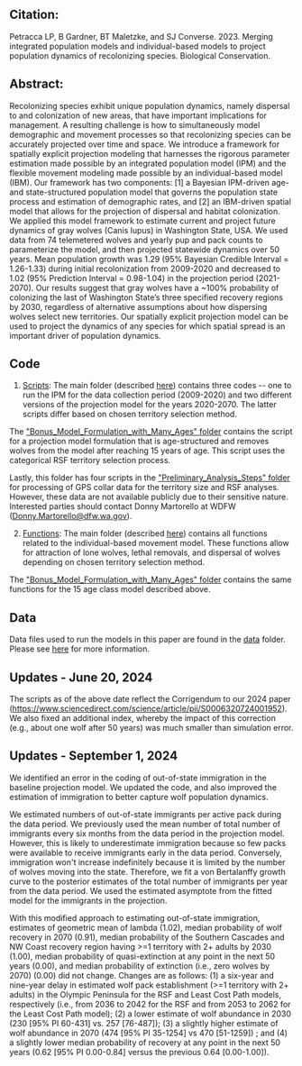 ## Citation:
Petracca LP, B Gardner, BT Maletzke, and SJ Converse. 2023. Merging integrated population models and individual-based models to project population dynamics of recolonizing species. Biological Conservation.

## Abstract:
Recolonizing species exhibit unique population dynamics, namely dispersal to and colonization of new areas, that have important implications for management. A resulting challenge is how to simultaneously model demographic and movement processes so that recolonizing species can be accurately projected over time and space. We introduce a framework for spatially explicit projection modeling that harnesses the rigorous parameter estimation made possible by an integrated population model (IPM) and the flexible movement modeling made possible by an individual-based model (IBM). Our framework has two components: [1] a Bayesian IPM-driven age- and state-structured population model that governs the population state process and estimation of demographic rates, and [2] an IBM-driven spatial model that allows for the projection of dispersal and habitat colonization. We applied this model framework to estimate current and project future dynamics of gray wolves (Canis lupus) in Washington State, USA. We used data from 74 telemetered wolves and yearly pup and pack counts to parameterize the model, and then projected statewide dynamics over 50 years. Mean population growth was 1.29 (95% Bayesian Credible Interval = 1.26-1.33) during initial recolonization from 2009-2020 and decreased to 1.02 (95% Prediction Interval = 0.98-1.04) in the projection period (2021-2070). Our results suggest that gray wolves have a ~100% probability of colonizing the last of Washington State’s three specified recovery regions by 2030, regardless of alternative assumptions about how dispersing wolves select new territories. Our spatially explicit projection model can be used to project the dynamics of any species for which spatial spread is an important driver of population dynamics.

## Code 
1) [Scripts](./scripts/): The main folder (described [here](./scripts/a_DESCRIPTION.txt)) contains three codes -- one to run the IPM for the data collection period (2009-2020) and two different versions of the projection model for the years 2020-2070. The latter scripts differ based on chosen territory selection method. 

The ["Bonus_Model_Formulation_with_Many_Ages" folder](./scripts/Bonus_Model_Formulation_with_Many_Ages) contains the script for a projection model formulation that is age-structured and removes wolves from the model after reaching 15 years of age. This script uses the categorical RSF territory selection process.

Lastly, this folder has four scripts in the ["Preliminary_Analysis_Steps" folder](./scripts/Preliminary_Analysis_Steps) for processing of GPS collar data for the territory size and RSF analyses. However, these data are not available publicly due to their sensitive nature. Interested parties should contact Donny Martorello at WDFW (Donny.Martorello@dfw.wa.gov).

2) [Functions](./functions/): The main folder (described [here](./functions/a_DESCRIPTION.txt)) contains all functions related to the individual-based movement model. These functions allow for attraction of lone wolves, lethal removals, and dispersal of wolves depending on chosen territory selection method. 

The ["Bonus_Model_Formulation_with_Many_Ages" folder](./functions/Bonus_Model_Formulation_with_Many_Ages) contains the same functions for the 15 age class model described above.

## Data
Data files used to run the models in this paper are found in the [data](./data) folder. Please see [here](./data/a_DESCRIPTION.txt) for more information.

## Updates - June 20, 2024
The scripts as of the above date reflect the Corrigendum to our 2024 paper (https://www.sciencedirect.com/science/article/pii/S0006320724001952). We also fixed an additional index, whereby the impact of this correction (e.g., about one wolf after 50 years) was much smaller than simulation error. 

## Updates - September 1, 2024 
We identified an error in the coding of out-of-state immigration in the baseline projection model. We updated the code, and also improved the estimation of immigration to better capture wolf population dynamics.  

We estimated numbers of out-of-state immigrants per active pack during the data period. We previously used the mean number of total number of immigrants every six months from the data period in the projection model. However, this is likely to underestimate immigration because so few packs were available to receive immigrants early in the data period. Conversely, immigration won't increase indefinitely because it is limited by the number of wolves moving into the state. Therefore, we fit a von Bertalanffy growth curve to the posterior estimates of the total number of immigrants per year from the data period. We used the estimated asymptote from the fitted model for the immigrants in the projection. 

With this modified approach to estimating out-of-state immigration, estimates of geometric mean of lambda (1.02), median probability of wolf recovery in 2070 (0.91), median probability of the Southern Cascades and NW Coast recovery region having >=1 territory with 2+ adults by 2030 (1.00), median probability of quasi-extinction at any point in the next 50 years (0.00), and median probability of extinction (i.e., zero wolves by 2070) (0.00) did not change. Changes are as follows: (1) a six-year and nine-year delay in estimated wolf pack establishment (>=1 territory with 2+ adults) in the Olympic Peninsula for the RSF and Least Cost Path models, respectively (i.e., from 2036 to 2042 for the RSF and from 2053 to 2062 for the Least Cost Path model); (2) a lower estimate of wolf abundance in 2030 (230 [95% PI 60-431] vs. 257 [76-487]); (3) a slightly higher estimate of wolf abundance in 2070 (474 [95% PI 35-1254] vs 470 [51-1259]) ; and (4) a slightly lower median probability of recovery at any point in the next 50 years (0.62 [95% PI 0.00-0.84] versus the previous 0.64 [0.00-1.00]).
